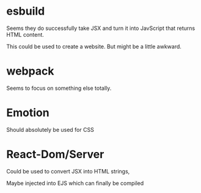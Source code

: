 # esbuild

Seems they do successfully take JSX and turn it into JavScript that returns HTML content.

This could be used to create a website. But might be a little awkward.

# webpack

Seems to focus on something else totally.


# Emotion
Should absolutely be used for CSS


# React-Dom/Server
Could be used to convert JSX into HTML strings,

Maybe injected into EJS which can finally be compiled
